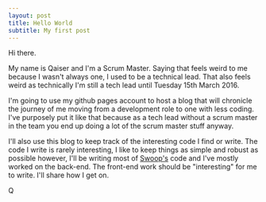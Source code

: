 ```yaml
---
layout: post
title: Hello World
subtitle: My first post
---
```


Hi there. 

My name is Qaiser and I'm a Scrum Master. Saying that feels weird to me because I wasn't always one, I used to be a technical lead. That also feels weird as technically I'm still a tech lead until Tuesday 15th March 2016. 

I'm going to use my github pages account to host a blog that will chronicle the journey of me moving from a development role to one with less coding. I've purposely put it like that because as a tech lead without a scrum master in the team you end up doing a lot of the scrum master stuff anyway.

I'll also use this blog to keep track of the interesting code I find or write. The code I write is rarely interesting, I like to keep things as simple and robust as possible however, I'll be writing most of [Swoop's](http://www.swooprecruit.com) code and I've mostly worked on the back-end. The front-end work should be "interesting" for me to write. I'll share how I get on.

Q